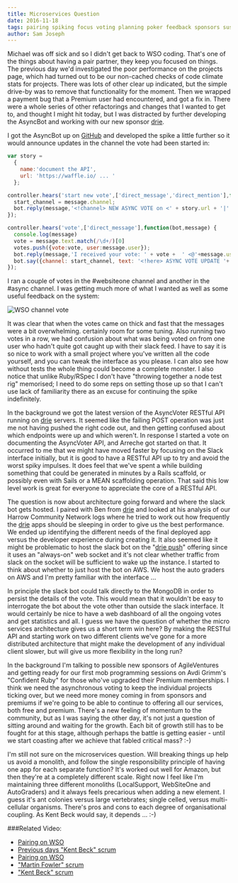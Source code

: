 ```yaml
---
title: Microservices Question
date: 2016-11-18
tags: pairing spiking focus voting planning poker feedback sponsors sustainability AWS drie hosting 
author: Sam Joseph
---
```


Michael was off sick and so I didn't get back to WSO coding.  That's one of the things about having a pair partner, they keep you focused on things.  The previous day we'd investigated the poor performance on the projects page, which had turned out to be our non-cached checks of code climate stats for projects.  There was lots of other clear up indicated, but the simple drive-by was to remove that functionality for the moment.  Then we wrapped a payment bug that a Premium user had encountered, and got a fix in.  There were a whole series of other refactorings and changes that I wanted to get to, and thought I might hit today, but I was distracted by further developing the AsyncBot and working with our new sponsor [drie](http://drie.co).

I got the AsyncBot up on [GitHub](https://github.com/AgileVentures/async_slack_bot) and developed the spike a little further so it would announce updates in the channel the vote had been started in:

```js
var story = 
  {
    name:'document the API',
    url: 'https://waffle.io/ ... '
  };

controller.hears('start new vote',['direct_message','direct_mention'],function(bot,message) {
  start_channel = message.channel;
  bot.reply(message,'<!channel> NEW ASYNC VOTE on <' + story.url + '|' + story.name + '> ' + instructions);
});

controller.hears('vote',['direct_message'],function(bot,message) {
  console.log(message)
  vote = message.text.match(/\d+/)[0]
  votes.push({vote:vote, user:message.user});
  bot.reply(message,'I received your vote: ' + vote +  ' <@'+message.user+'>');
  bot.say({channel: start_channel, text: '<!here> ASYNC VOTE UPDATE '+ vote_text()+ ' on <' + story.url + '|' + story.name + '> ' + instructions});
});
```

I ran a couple of votes in the #websiteone channel and another in the #async channel.  I was getting much more of what I wanted as well as some useful feedback on the system:

![WSO channel vote](https://www.dropbox.com/s/5v6ii9lrpox5pi5/Screenshot%202016-11-18%2009.25.31.png?dl=1)

It was clear that when the votes came on thick and fast that the messages were a bit overwhelming.  certainly room for some tuning.  Also running two votes in a row, we had confusion about what was being voted on from one user who hadn't quite got caught up with their slack feed.  I have to say it is so nice to work with a small project where you've written all the code yourself, and you can tweak the interface as you please.  I can also see how without tests the whole thing could become a complete monster.  I also notice that unlike Ruby/RSpec I don't have "throwing together a node test rig" memorised; I need to do some reps on setting those up so that I can't use lack of familiarity there as an excuse for continuing the spike indefinitely.

In the background we got the latest version of the AsyncVoter RESTful API running on [drie](http://drie.co) servers.  It seemed like the failing POST operation was just me not having pushed the right code out, and then getting confused about which endpoints were up and which weren't.  In response I started a vote on documenting the AsyncVoter API, and Arreche got started on that.  It occurred to me that we might have moved faster by focusing on the Slack interface initially, but it is good to have a RESTful API up to try and avoid the worst spiky impulses.  It does feel that we've spent a while building something that could be generated in minutes by a Rails scaffold, or possibly even with Sails or a MEAN scaffolding operation.  That said this low level work is great for everyone to appreciate the core of a RESTful API.

The question is now about architecture going forward and where the slack bot gets hosted.  I paired with Ben from [drie](http://drie.co) and looked at his analysis of our Harrow Community Network logs where he tried to work out how frequently the [drie](http://drie.co) apps should be sleeping in order to give us the best performance.  We ended up identifying the different needs of the final deployed app versus the developer experience during creating it.  It also seemed like it might be problematic to host the slack bot on the "[drie push](http://push.drie.co)" offering since it uses an "always-on" web socket and it's not clear whether traffic from slack on the socket will be sufficient to wake up the instance.  I started to think about whether to just host the bot on AWS.  We host the auto graders on AWS and I'm pretty familiar with the interface ...

In principle the slack bot could talk directly to the MongoDB in order to persist the details of the vote.  This would mean that it wouldn't be easy to interrogate the bot about the vote other than outside the slack interface.  It would certainly be nice to have a web dashboard of all the ongoing votes and get statistics and all.  I guess we have the question of whether the micro services architecture gives us a short term win here?  By making the RESTful API and starting work on two different clients we've gone for a more distributed architecture that might make the development of any individual client slower, but will give us more flexibility in the long run?

In the background I'm talking to possible new sponsors of AgileVentures and getting ready for our first mob programming sessions on Avdi Grimm's "Confident Ruby" for those who've upgraded their Premium memberships.   I think we need the asynchronous voting to keep the individual projects ticking over, but we need more money coming in from sponsors and premiums if we're going to be able to continue to offering all our services, both free and premium.  There's a new feeling of momentum to the community, but as I was saying the other day, it's not just a question of sitting around and waiting for the growth.  Each bit of growth still has to be fought for at this stage, although perhaps the battle is getting easier - until we start coasting after we achieve that fabled critical mass? :-)

I'm still not sure on the microservices question.  Will breaking things up help us avoid a monolith, and follow the single responsibility principle of having one app for each separate function?  It's worked out well for Amazon, but then they're at a completely different scale.  Right now I feel like I'm maintaining three different monoliths (LocalSupport, WebSiteOne and AutoGraders) and it always feels precarious when adding a new element.  I guess it's ant colonies versus large vertebrates; single celled, versus multi-cellular organisms.  There's pros and cons to each degree of organisational coupling.  As Kent Beck would say, it depends ... :-) 


###Related Video:

* [Pairing on WSO](https://www.youtube.com/watch?v=lCm8Ht7vvp8)
* [Previous days "Kent Beck" scrum](https://www.youtube.com/watch?v=_fogY2nGq2Q)
* [Pairing on WSO](https://www.youtube.com/watch?v=MW6JuYJSEQA)
* ["Martin Fowler" scrum](https://www.youtube.com/watch?v=soSqEHPT3tU)
* ["Kent Beck" scrum](https://www.youtube.com/watch?v=SoILIjeb02E)






